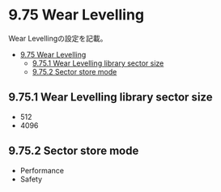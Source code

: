 # 9.75 Wear Levelling
Wear Levellingの設定を記載。

- [9.75 Wear Levelling](#975-wear-levelling)
  - [9.75.1 Wear Levelling library sector size](#9751-wear-levelling-library-sector-size)
  - [9.75.2 Sector store mode](#9752-sector-store-mode)

## 9.75.1 Wear Levelling library sector size
- 512
- 4096
## 9.75.2 Sector store mode
- Performance
- Safety
